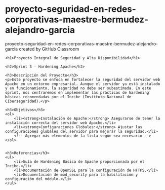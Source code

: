 # proyecto-seguridad-en-redes-corporativas-maestre-bermudez-alejandro-garcia
proyecto-seguridad-en-redes-corporativas-maestre-bermudez-alejandro-garcia created by GitHub Classroom

<!DOCTYPE html>
<html lang="es">

<head>
    <meta charset="UTF-8">
    <meta name="viewport" content="width=device-width, initial-scale=1.0">
    <title>Proyecto Integral de Seguridad y Alta Disponibilidad - Sprint 3</title>
</head>

<body>

    <h1>Proyecto Integral de Seguridad y Alta Disponibilidad</h1>

    <h2>Sprint 3 - Hardening Apache</h2>

    <h3>Descripción del Proyecto</h3>
    <p>Este proyecto se enfoca en fortalecer la seguridad del servidor web Apache en un entorno empresarial. Aunque el servidor ya está instalado y en funcionamiento, la seguridad no debe ser subestimada. En este sprint, nos centraremos en implementar las prácticas de hardening básicas recomendadas por el Incibe (Instituto Nacional de Ciberseguridad).</p>

    <h3>Objetivos</h3>
    <ol>
        <li><strong>Instalación de Apache:</strong> Asegurarse de tener la instalación correcta del servidor web Apache.</li>
        <li><strong>Configuraciones Globales:</strong> Ajustar las configuraciones globales del servidor para mejorar la seguridad.</li>
        <!-- Agregar más elementos de la lista según sea necesario -->
    </ol>

   
    <h3>Referencias</h3>
    <ul>
        <li>Guía de Hardening Básica de Apache proporcionada por el Incibe.</li>
        <li>Documentación de OpenSSL para la configuración de HTTPS.</li>
        <li>Documentación de mod_security para la habilitación y configuración del módulo.</li>
    </ul>

  

</body>

</html>

